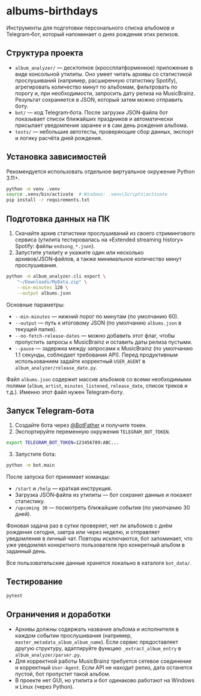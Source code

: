 # albums-birthdays

Инструменты для подготовки персонального списка альбомов и Telegram‑бот, который напоминает о днях рождения этих релизов.

## Структура проекта

* `album_analyzer/` — десктопное (кроссплатформенное) приложение в виде консольной утилиты. Оно умеет читать архивы со статистикой прослушиваний (например, расширенную статистику Spotify), агрегировать количество минут по альбомам, фильтровать по порогу и, при необходимости, запросить дату релиза на MusicBrainz. Результат сохраняется в JSON, который затем можно отправить боту.
* `bot/` — код Telegram‑бота. После загрузки JSON‑файла бот показывает список ближайших праздников и автоматически присылает уведомления заранее и в сам день рождения альбома.
* `tests/` — небольшие автотесты, проверяющие сбор данных, экспорт и логику расчёта дней рождения.

## Установка зависимостей

Рекомендуется использовать отдельное виртуальное окружение Python 3.11+.

```bash
python -m venv .venv
source .venv/bin/activate  # Windows: .venv\Scripts\activate
pip install -r requirements.txt
```

## Подготовка данных на ПК

1. Скачайте архив статистики прослушиваний из своего стримингового сервиса (утилита тестировалась на «Extended streaming history» Spotify: файлы `endsong_*.json`).
2. Запустите утилиту и укажите один или несколько архивов/JSON‑файлов, а также минимальное количество минут прослушивания.

```bash
python -m album_analyzer.cli export \
    "~/Downloads/MyData.zip" \
    --min-minutes 120 \
    --output albums.json
```

Основные параметры:

* `--min-minutes` — нижний порог по минутам (по умолчанию 60).
* `--output` — путь к итоговому JSON (по умолчанию `albums.json` в текущей папке).
* `--no-fetch-release-dates` — можно добавить этот флаг, чтобы пропустить запросы к MusicBrainz и оставить даты релиза пустыми.
* `--pause` — задержка между запросами к MusicBrainz (по умолчанию 1.1 секунды, соблюдает требования API). Перед продуктивным использованием задайте корректный `USER_AGENT` в `album_analyzer/release_date.py`.

Файл `albums.json` содержит массив альбомов со всеми необходимыми полями (`album`, `artist`, `minutes_listened`, `release_date`, список треков и т.д.). Именно этот файл нужен Telegram‑боту.

## Запуск Telegram‑бота

1. Создайте бота через [@BotFather](https://t.me/BotFather) и получите токен.
2. Экспортируйте переменную окружения `TELEGRAM_BOT_TOKEN`.

```bash
export TELEGRAM_BOT_TOKEN=123456789:ABC...
```

3. Запустите бота:

```bash
python -m bot.main
```

После запуска бот принимает команды:

* `/start` и `/help` — краткая инструкция.
* Загрузка JSON‑файла из утилиты — бот сохранит данные и покажет статистику.
* `/upcoming 30` — посмотреть ближайшие события (по умолчанию 30 дней).

Фоновая задача раз в сутки проверяет, нет ли альбомов с днём рождения сегодня, завтра или через неделю, и отправляет уведомления в личный чат. Повторы исключаются, бот запоминает, что уже уведомлял конкретного пользователя про конкретный альбом в заданный день.

Все пользовательские данные хранятся локально в каталоге `bot_data/`.

## Тестирование

```bash
pytest
```

## Ограничения и доработки

* Архивы должны содержать название альбома и исполнителя в каждом событии прослушивания (например, `master_metadata_album_album_name`). Если сервис предоставляет другую структуру, адаптируйте функцию `_extract_album_entry` в `album_analyzer/parser.py`.
* Для корректной работы MusicBrainz требуется сетевое соединение и корректный `User-Agent`. Если API не находит релиз, дата останется пустой, бот пропустит такой альбом.
* В проекте нет GUI, но утилита и бот одинаково работают на Windows и Linux (через Python).
